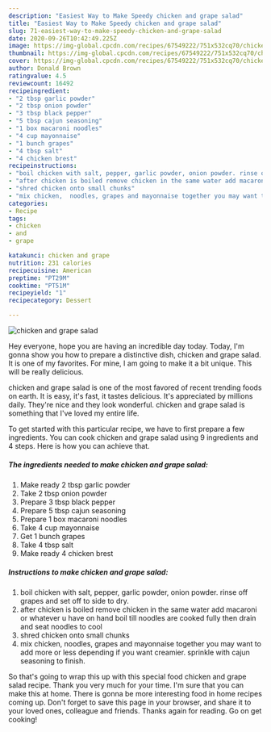 ```yaml
---
description: "Easiest Way to Make Speedy chicken and grape salad"
title: "Easiest Way to Make Speedy chicken and grape salad"
slug: 71-easiest-way-to-make-speedy-chicken-and-grape-salad
date: 2020-09-26T10:42:49.225Z
image: https://img-global.cpcdn.com/recipes/67549222/751x532cq70/chicken-and-grape-salad-recipe-main-photo.jpg
thumbnail: https://img-global.cpcdn.com/recipes/67549222/751x532cq70/chicken-and-grape-salad-recipe-main-photo.jpg
cover: https://img-global.cpcdn.com/recipes/67549222/751x532cq70/chicken-and-grape-salad-recipe-main-photo.jpg
author: Donald Brown
ratingvalue: 4.5
reviewcount: 16492
recipeingredient:
- "2 tbsp garlic powder"
- "2 tbsp onion powder"
- "3 tbsp black pepper"
- "5 tbsp cajun seasoning"
- "1 box macaroni noodles"
- "4 cup mayonnaise"
- "1 bunch grapes"
- "4 tbsp salt"
- "4 chicken brest"
recipeinstructions:
- "boil chicken with salt, pepper, garlic powder, onion powder. rinse off grapes and set off to side to dry."
- "after chicken is boiled remove chicken in the same water add macaroni or whatever u have on hand boil till noodles are cooked fully then drain and seat noodles to cool"
- "shred chicken onto small chunks"
- "mix chicken,  noodles, grapes and mayonnaise together you may want to add more or less depending if you want creamier. sprinkle with cajun seasoning to finish."
categories:
- Recipe
tags:
- chicken
- and
- grape

katakunci: chicken and grape 
nutrition: 231 calories
recipecuisine: American
preptime: "PT29M"
cooktime: "PT51M"
recipeyield: "1"
recipecategory: Dessert

---
```



![chicken and grape salad](https://img-global.cpcdn.com/recipes/67549222/751x532cq70/chicken-and-grape-salad-recipe-main-photo.jpg)

Hey everyone, hope you are having an incredible day today. Today, I'm gonna show you how to prepare a distinctive dish, chicken and grape salad. It is one of my favorites. For mine, I am going to make it a bit unique. This will be really delicious.



chicken and grape salad is one of the most favored of recent trending foods on earth. It is easy, it's fast, it tastes delicious. It's appreciated by millions daily. They're nice and they look wonderful. chicken and grape salad is something that I've loved my entire life.


To get started with this particular recipe, we have to first prepare a few ingredients. You can cook chicken and grape salad using 9 ingredients and 4 steps. Here is how you can achieve that.

<!--inarticleads1-->

##### The ingredients needed to make chicken and grape salad:

1. Make ready 2 tbsp garlic powder
1. Take 2 tbsp onion powder
1. Prepare 3 tbsp black pepper
1. Prepare 5 tbsp cajun seasoning
1. Prepare 1 box macaroni noodles
1. Take 4 cup mayonnaise
1. Get 1 bunch grapes
1. Take 4 tbsp salt
1. Make ready 4 chicken brest




<!--inarticleads2-->

##### Instructions to make chicken and grape salad:

1. boil chicken with salt, pepper, garlic powder, onion powder. rinse off grapes and set off to side to dry.
1. after chicken is boiled remove chicken in the same water add macaroni or whatever u have on hand boil till noodles are cooked fully then drain and seat noodles to cool
1. shred chicken onto small chunks
1. mix chicken,  noodles, grapes and mayonnaise together you may want to add more or less depending if you want creamier. sprinkle with cajun seasoning to finish.




So that's going to wrap this up with this special food chicken and grape salad recipe. Thank you very much for your time. I'm sure that you can make this at home. There is gonna be more interesting food in home recipes coming up. Don't forget to save this page in your browser, and share it to your loved ones, colleague and friends. Thanks again for reading. Go on get cooking!
